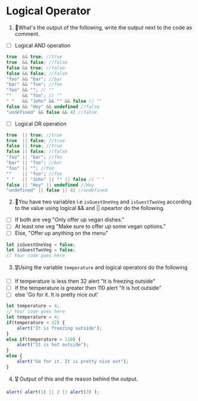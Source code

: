 # Logical Operator

1. 🥇What's the output of the following, write the output next to the code as comment.

* [ ] Logical AND operation

```js
true  && true; //true
true  && false; //false
false && true; //false
false && false; //false
"foo" && "bar"; //bar
"bar" && "foo"; //foo
"foo" && ""; // ""
""    && "foo"; // ""
" "   && "John" && "" && false // ""
false && "Hey" && undefined //false
"undefined" && false && 42 //false
```

* [ ] Logical OR operation
```js
true  || true; //true
true  || false; //true
false || true; //true
false || false; //false
"foo" || "bar"; //foo
"bar" || "foo"; //bar
"foo" || ""; //foo
""    || "foo"; //foo
" "   || "John" || "" || false // " "
false || "Hey" || undefined //Hey
"undefined" || false || 42 //undefined

```

2. 🥈You have two variables i.e `isGuestOneVeg` and  `isGuestTwoVeg` according to the value using logical && and || opeartor do the following.

* [ ] If both are veg "Only offer up vegan dishes."
* [ ] At least one veg  "Make sure to offer up some vegan options."
* [ ] Else, "Offer up anything on the menu"
```js
let isGuestOneVeg = false;
let isGuestTwoVeg = false;
// Your code goes here
```


3. 🎖Using the variable `temperature` and logical operators do the following
* [ ] If temperature is less then 32 alert "It is freezing outside"
* [ ] If the temperature is greater then 110 alert "It is hot outside"
* [ ] else 'Go for it. It is pretty nice out'
```js
let temperature = 4;
// Your code goes here
let temperature = 4;
if(temperature < 32) {
    alert("It is freezing outside");
}
else if(temperature > 110) {
    alert("It is hot outside");
}
else {
    alert("Go for it. It is pretty nice out");
}
```

4. 🎖 Output of this and the reason behind the output.
```js
alert( alert(1) || 2 || alert(3) );
```
